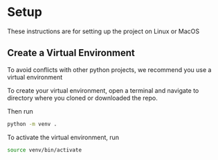 # Setup
These instructions are for setting up the project on Linux or MacOS

## Create a Virtual Environment
To avoid conflicts with other python projects, we recommend you use a virtual environment

To create your virtual environment, open a terminal and navigate to directory where you cloned or downloaded the repo.

Then run
```bash
python -m venv .
```

To activate the virtual environment, run
```bash
source venv/bin/activate
```
